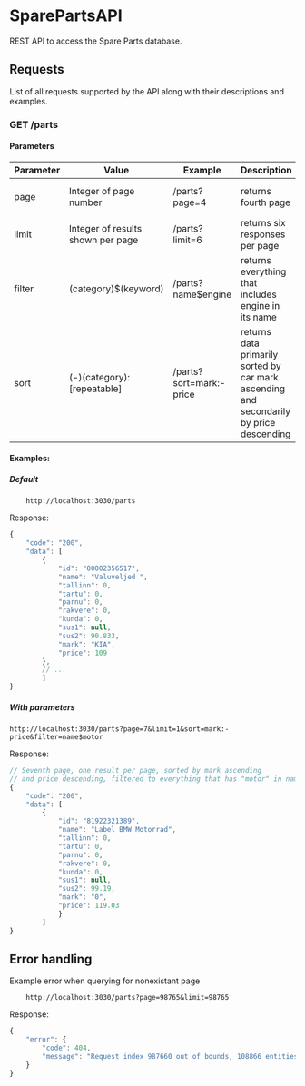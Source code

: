 # SparePartsAPI

REST API to access the Spare Parts database.

## Requests

List of all requests supported by the API along with their descriptions and examples.

### GET /parts
#### Parameters
| Parameter | Value | Example | Description | Notes | 
| ----------- | ----------- | ----------- | ----------- | ----------- |
| page | Integer of page number | /parts?page=4 | returns fourth page | Attempting to view page that doesn't exist returns 404 |
| limit | Integer of results shown per page | /parts?limit=6 | returns six responses per page | Maximum integer limit is 50, default is 10 |
| filter | (category)$(keyword) | /parts?name$engine | returns everything that includes engine in its name | mainly used for name, checks if includes not equals |
| sort | (-)(category):[repeatable] | /parts?sort=mark:-price | returns data primarily sorted by car mark ascending and secondarily by price descending | minus (-) in front of category determines ascending/descending, separator colon (:) can be applied to sort multiple categories |
#### Examples:

##### Default
        http://localhost:3030/parts
Response:
```javascript
{
    "code": "200",
    "data": [
        {
            "id": "00002356517",
            "name": "Valuveljed ",
            "tallinn": 0,
            "tartu": 0,
            "parnu": 0,
            "rakvere": 0,
            "kunda": 0,
            "sus1": null,
            "sus2": 90.833,
            "mark": "KIA",
            "price": 109
        },
        // ...
        ]
}
```
##### With parameters
    http://localhost:3030/parts?page=7&limit=1&sort=mark:-price&filter=name$motor
Response:
```javascript
// Seventh page, one result per page, sorted by mark ascending 
// and price descending, filtered to everything that has "motor" in name.
{
    "code": "200",
    "data": [
        {
            "id": "81922321389",
            "name": "Label BMW Motorrad",
            "tallinn": 0,
            "tartu": 0,
            "parnu": 0,
            "rakvere": 0,
            "kunda": 0,
            "sus1": null,
            "sus2": 99.19,
            "mark": "0",
            "price": 119.03
            }
        ]
}
```

## Error handling
Example error when querying for nonexistant page

        http://localhost:3030/parts?page=98765&limit=98765
Response:
```javascript
{
    "error": {
        "code": 404,
        "message": "Request index 987660 out of bounds, 108866 entities exist."
    }
}
```
